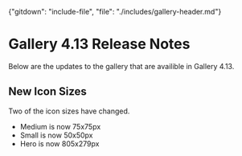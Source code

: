 <properties title="" pageTitle="Gallery 4.13 Release Notes" description="" authors="nickharris" />

{"gitdown": "include-file", "file": "./includes/gallery-header.md"}

# Gallery 4.13 Release Notes
Below are the updates to the gallery that are availible in Gallery 4.13.

## New Icon Sizes
Two of the icon sizes have changed.

* Medium is now 75x75px
* Small is now 50x50px
* Hero is now 805x279px
